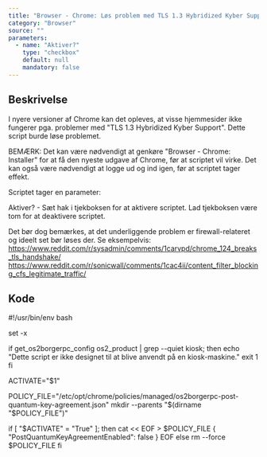 ```yaml
---
title: "Browser - Chrome: Løs problem med TLS 1.3 Hybridized Kyber Support"
category: "Browser"
source: ""
parameters:
  - name: "Aktiver?"
    type: "checkbox"
    default: null
    mandatory: false
---
```


## Beskrivelse
I nyere versioner af Chrome kan det opleves, at visse hjemmesider ikke fungerer pga. problemer med "TLS 1.3 Hybridized Kyber Support".
Dette script burde løse problemet.

BEMÆRK: Det kan være nødvendigt at genkøre "Browser - Chrome: Installer" for at få den nyeste udgave af Chrome, før at scriptet vil virke.
Det kan også være nødvendigt at logge ud og ind igen, før at scriptet tager effekt.

Scriptet tager en parameter:

Aktiver? - Sæt hak i tjekboksen for at aktivere scriptet.
Lad tjekboksen være tom for at deaktivere scriptet.

Det bør dog bemærkes, at det underliggende problem er firewall-relateret og ideelt set bør løses der.
Se eksempelvis:
https://www.reddit.com/r/sysadmin/comments/1carvpd/chrome_124_breaks_tls_handshake/
https://www.reddit.com/r/sonicwall/comments/1cac4ii/content_filter_blocking_cfs_legitimate_traffic/

## Kode
#!/usr/bin/env bash

set -x

if get_os2borgerpc_config os2_product | grep --quiet kiosk; then
  echo "Dette script er ikke designet til at blive anvendt på en kiosk-maskine."
  exit 1
fi

ACTIVATE="$1"

POLICY_FILE="/etc/opt/chrome/policies/managed/os2borgerpc-post-quantum-key-agreement.json"
mkdir --parents "$(dirname "$POLICY_FILE")"

if [ "$ACTIVATE" = "True" ]; then
  cat << EOF > $POLICY_FILE
{
    "PostQuantumKeyAgreementEnabled": false
}
EOF
else
  rm --force $POLICY_FILE
fi